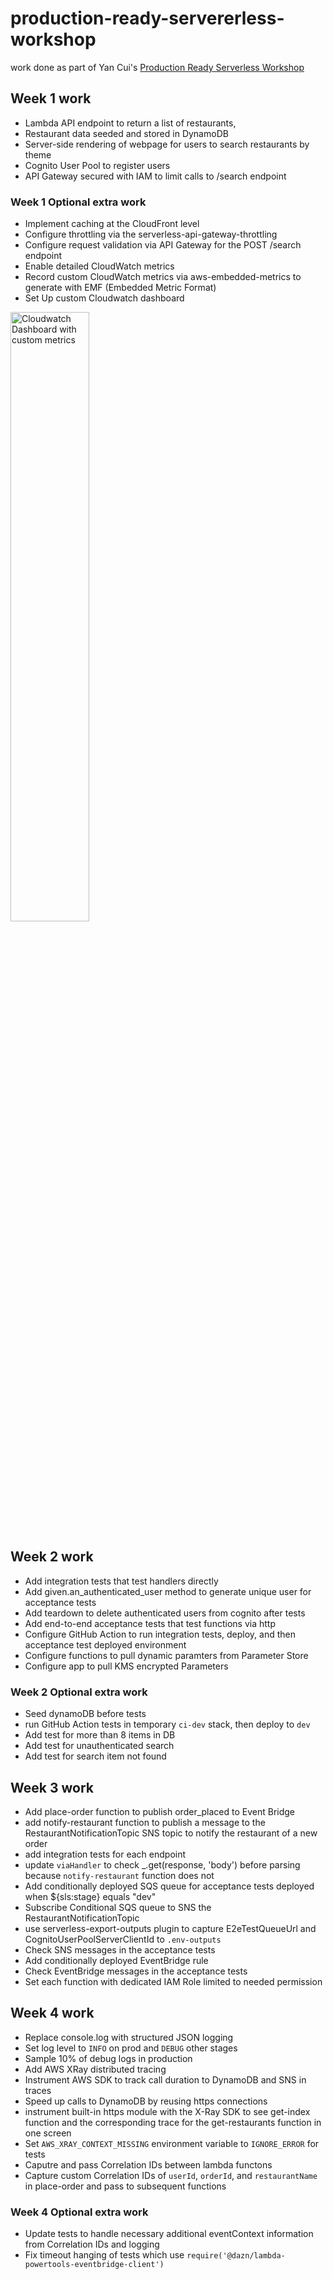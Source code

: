 # production-ready-servererless-workshop

work done as part of Yan Cui's [Production Ready Serverless Workshop](https://productionreadyserverless.com/)

## Week 1 work

- Lambda API endpoint to return a list of restaurants,
- Restaurant data seeded and stored in DynamoDB
- Server-side rendering of webpage for users to search restaurants by theme
- Cognito User Pool to register users
- API Gateway secured with IAM to limit calls to /search endpoint

### Week 1 Optional extra work

- Implement caching at the CloudFront level
- Configure throttling via the serverless-api-gateway-throttling 
- Configure request validation via API Gateway for the POST /search endpoint
- Enable detailed CloudWatch metrics
- Record custom CloudWatch metrics via aws-embedded-metrics to generate with EMF (Embedded Metric Format)
- Set Up custom Cloudwatch dashboard

<img width=50% height=50% alt="Cloudwatch Dashboard with custom metrics" src="https://user-images.githubusercontent.com/7388976/212335705-bb6c55bc-9d86-4241-be6b-56309dbfdca4.png">

## Week 2 work

- Add integration tests that test handlers directly
- Add given.an_authenticated_user method to generate unique user for acceptance tests 
- Add teardown to delete authenticated users from cognito after tests
- Add end-to-end acceptance tests that test functions via http
- Configure GitHub Action to run integration tests, deploy, and then acceptance test deployed environment
- Configure functions to pull dynamic paramters from Parameter Store
- Configure app to pull KMS encrypted Parameters

### Week 2 Optional extra work

- Seed dynamoDB before tests
- run GitHub Action tests in temporary `ci-dev` stack, then deploy to `dev`
- Add test for more than 8 items in DB
- Add test for unauthenticated search
- Add test for search item not found

## Week 3 work

- Add place-order function to publish order_placed to Event Bridge
- add notify-restaurant function to publish a message to the RestaurantNotificationTopic SNS topic to notify the restaurant of a new order
- add integration tests for each endpoint
- update `viaHandler` to check _.get(response, 'body') before parsing because `notify-restaurant` function does not
- Add conditionally deployed SQS queue for acceptance tests deployed when ${sls:stage} equals "dev"
- Subscribe Conditional SQS queue to SNS the RestaurantNotificationTopic
- use serverless-export-outputs plugin to capture E2eTestQueueUrl and CognitoUserPoolServerClientId to `.env-outputs`
- Check SNS messages in the acceptance tests
- Add conditionally deployed EventBridge rule
- Check EventBridge messages in the acceptance tests
- Set each function with dedicated IAM Role limited to needed permission

## Week 4 work

- Replace console.log with structured JSON logging
- Set log level to `INFO` on prod and `DEBUG` other stages
- Sample 10% of debug logs in production
- Add AWS XRay distributed tracing
- Instrument AWS SDK to track call duration to DynamoDB and SNS in traces
- Speed up calls to DynamoDB by reusing https connections
- instrument built-in https module with the X-Ray SDK to see get-index function and the corresponding trace for the get-restaurants function in one screen
- Set  `AWS_XRAY_CONTEXT_MISSING` environment variable to `IGNORE_ERROR` for tests
- Caputre and pass Correlation IDs between lambda functons
- Capture custom Correlation IDs of `userId`, `orderId`, and `restaurantName` in place-order and pass to subsequent functions

### Week 4 Optional extra work

- Update tests to handle necessary additional eventContext information from Correlation IDs and logging
- Fix timeout hanging of tests which use `require('@dazn/lambda-powertools-eventbridge-client')`
